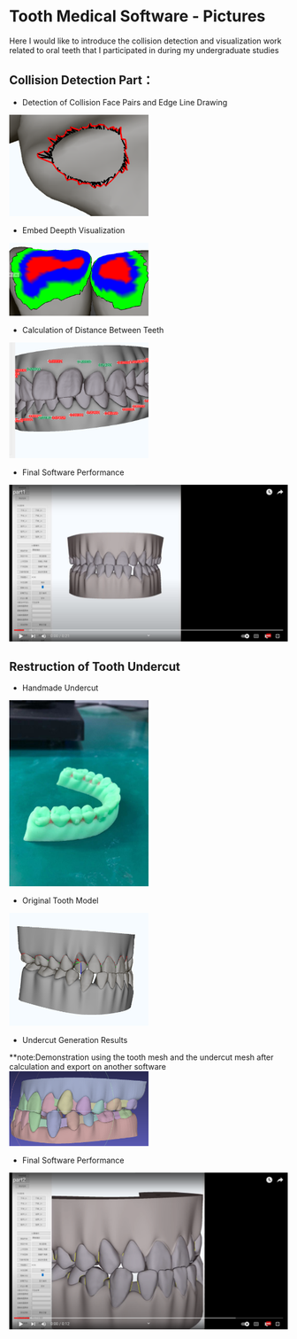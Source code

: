 # Tooth Medical Software - Pictures

Here I would like to introduce the collision detection and visualization work related to oral teeth that I participated in during my undergraduate studies

## Collision Detection Part：

* Detection of Collision Face Pairs and Edge Line Drawing

<img decoding="async" src="https://github.com/Cavers-Chen/Tooth-Pictures/blob/main/pictures/collision.png" width="50%">

* Embed Deepth Visualization

<img decoding="async" src="https://github.com/Cavers-Chen/Tooth-Pictures/blob/main/pictures/collsion2.png" width="50%">

* Calculation of Distance Between Teeth

<img decoding="async" src="https://github.com/Cavers-Chen/Tooth-Pictures/blob/main/pictures/distance%20detect.png" width="50%">

* Final Software Performance

[![Video](https://github.com/Cavers-Chen/Tooth-Pictures/blob/main/pictures/video%20poster1.png)](https://www.youtube.com/watch?v=SK7BsINxNnI)

## Restruction of Tooth Undercut

* Handmade Undercut

<img decoding="async" src="https://github.com/Cavers-Chen/Tooth-Pictures/blob/main/pictures/undercut-example.jpg" width="50%">

* Original Tooth Model

<img decoding="async" src="https://github.com/Cavers-Chen/Tooth-Pictures/blob/main/pictures/tooth%20model-non%20effect.png" width="50%">

* Undercut Generation Results

**note:Demonstration using the tooth mesh and the undercut mesh after calculation and export on another software
<img decoding="async" src="https://github.com/Cavers-Chen/Tooth-Pictures/blob/main/pictures/undercut-final%20result.png" width="50%">

* Final Software Performance

[![Video](https://github.com/Cavers-Chen/Tooth-Pictures/blob/main/pictures/video%20poster2.png)](https://www.youtube.com/watch?v=SK7BsINxNnI)
